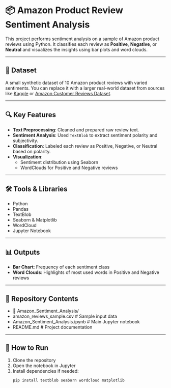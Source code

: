# 📦 Amazon Product Review Sentiment Analysis

This project performs sentiment analysis on a sample of Amazon product reviews using Python. It classifies each review as **Positive**, **Negative**, or **Neutral** and visualizes the insights using bar plots and word clouds.

---

## 📁 Dataset

A small synthetic dataset of 10 Amazon product reviews with varied sentiments. You can replace it with a larger real-world dataset from sources like [Kaggle](https://www.kaggle.com/datasets) or [Amazon Customer Reviews Dataset](https://registry.opendata.aws/amazon-reviews/).

---

## 🔍 Key Features

- **Text Preprocessing**: Cleaned and prepared raw review text.
- **Sentiment Analysis**: Used `TextBlob` to extract sentiment polarity and subjectivity.
- **Classification**: Labeled each review as Positive, Negative, or Neutral based on polarity.
- **Visualization**: 
  - Sentiment distribution using Seaborn
  - WordClouds for Positive and Negative reviews

---

## 🛠️ Tools & Libraries

- Python
- Pandas
- TextBlob
- Seaborn & Matplotlib
- WordCloud
- Jupyter Notebook

---

## 📊 Outputs

- **Bar Chart**: Frequency of each sentiment class  
- **Word Clouds**: Highlights of most used words in Positive and Negative reviews  

---

## 📁 Repository Contents
- 📁 Amazon_Sentiment_Analysis/
- amazon_reviews_sample.csv # Sample input data
- Amazon_Sentiment_Analysis.ipynb # Main Jupyter notebook
- README.md # Project documentation


---

## 🚀 How to Run

1. Clone the repository  
2. Open the notebook in Jupyter  
3. Install dependencies if needed:
   ```bash
   pip install textblob seaborn wordcloud matplotlib


